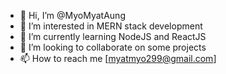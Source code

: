 - 👋 Hi, I’m @MyoMyatAung
- 👀 I’m interested in MERN stack development
- 🌱 I’m currently learning NodeJS and ReactJS
- 💞️ I’m looking to collaborate on some projects
- 📫 How to reach me [myatmyo299@gmail.com]

<!---
MyoMyatAung/MyoMyatAung is a ✨ special ✨ repository because its `README.md` (this file) appears on your GitHub profile.
You can click the Preview link to take a look at your changes.
--->
